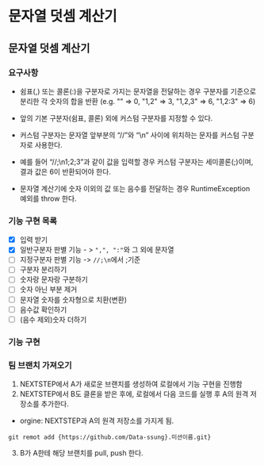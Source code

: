 문자열 덧셈 계산기
=================
문자열 덧셈 계산기
-----------------

### 요구사항
- 쉼표(,) 또는 콜론(:)을 구분자로 가지는 문자열을 전달하는 경우 구분자를 기준으로 분리한 각 숫자의 합을 반환 
    (e.g. "" => 0, "1,2" => 3, "1,2,3" => 6, "1,2:3" => 6)

- 앞의 기본 구분자(쉼표, 콜론) 외에 커스텀 구분자를 지정할 수 있다. 
- 커스텀 구분자는 문자열 앞부분의 “//”와 “\n” 사이에 위치하는 문자를 커스텀 구분자로 사용한다. 
- 예를 들어 “//;\n1;2;3”과 같이 값을 입력할 경우 커스텀 구분자는 세미콜론(;)이며, 결과 값은 6이 반환되어야 한다.
- 문자열 계산기에 숫자 이외의 값 또는 음수를 전달하는 경우 RuntimeException 예외를 throw 한다.

### 기능 구현 목록
- [x] 입력 받기
- [x] 일반구분자 판별 기능 - > `",", ":"`와 그 외에 문자열
- [ ] 지정구분자 판별 기능 -> `//;\n`에서 ;기준 
- [ ] 구분자 분리하기 
- [ ] 숫자랑 문자랑 구분하기
- [ ] 숫자 아닌 부분 제거
- [ ] 문자열 숫자를 숫자형으로 치환(변환)
- [ ] 음수값 확인하기
- [ ] (음수 제외)숫자 더하기

### 기능 구현 

### 팀 브랜치 가져오기
1. NEXTSTEP에서 A가 새로운 브랜치를 생성하여 로컬에서 기능 구현을 진행함
2. NEXTSTEP에서 B도 클론을 받은 후에, 로컬에서 다음 코드를 실행 후 A의 원격 저장소를 추가한다.
- orgine: NEXTSTEP과 A의 원격 저장소를 가지게 됨.
```text
git remot add {https://github.com/Data-ssung}.미션이름.git}
``` 
3. B가 A한테 해당 브랜치를 pull, push 한다. 

